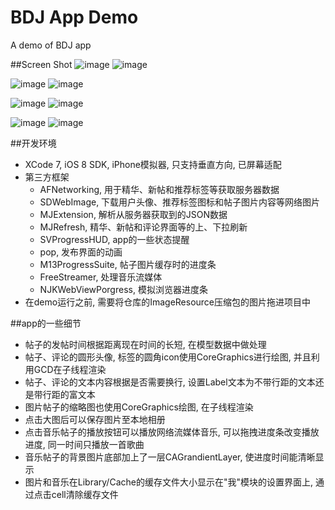 # BDJ App Demo
A demo of BDJ app

##Screen Shot
![image](https://github.com/TsengChiaNien/BDJDemo/raw/master/ScreenShot/1.jpg)
![image](https://github.com/TsengChiaNien/BDJDemo/raw/master/ScreenShot/2.jpg)

![image](https://github.com/TsengChiaNien/BDJDemo/raw/master/ScreenShot/3.jpg)
![image](https://github.com/TsengChiaNien/BDJDemo/raw/master/ScreenShot/4.jpg)

![image](https://github.com/TsengChiaNien/BDJDemo/raw/master/ScreenShot/5.jpg)
![image](https://github.com/TsengChiaNien/BDJDemo/raw/master/ScreenShot/6.jpg)

![image](https://github.com/TsengChiaNien/BDJDemo/raw/master/ScreenShot/7.jpg)
![image](https://github.com/TsengChiaNien/BDJDemo/raw/master/ScreenShot/8.jpg)

##开发环境
- XCode 7, iOS 8 SDK, iPhone模拟器, 只支持垂直方向, 已屏幕适配
- 第三方框架
  - AFNetworking, 用于精华、新帖和推荐标签等获取服务器数据
  - SDWebImage, 下载用户头像、推荐标签图标和帖子图片内容等网络图片
  - MJExtension, 解析从服务器获取到的JSON数据
  - MJRefresh, 精华、新帖和评论界面等的上、下拉刷新
  - SVProgressHUD, app的一些状态提醒
  - pop, 发布界面的动画
  - M13ProgressSuite, 帖子图片缓存时的进度条
  - FreeStreamer, 处理音乐流媒体
  - NJKWebViewPorgress, 模拟浏览器进度条
- 在demo运行之前, 需要将仓库的ImageResource压缩包的图片拖进项目中

##app的一些细节
- 帖子的发帖时间根据距离现在时间的长短, 在模型数据中做处理
- 帖子、评论的圆形头像, 标签的圆角icon使用CoreGraphics进行绘图, 并且利用GCD在子线程渲染
- 帖子、评论的文本内容根据是否需要换行, 设置Label文本为不带行距的文本还是带行距的富文本
- 图片帖子的缩略图也使用CoreGraphics绘图, 在子线程渲染
- 点击大图后可以保存图片至本地相册
- 点击音乐帖子的播放按钮可以播放网络流媒体音乐, 可以拖拽进度条改变播放进度, 同一时间只播放一首歌曲
- 音乐帖子的背景图片底部加上了一层CAGrandientLayer, 使进度时间能清晰显示
- 图片和音乐在Library/Cache的缓存文件大小显示在"我"模块的设置界面上, 通过点击cell清除缓存文件
